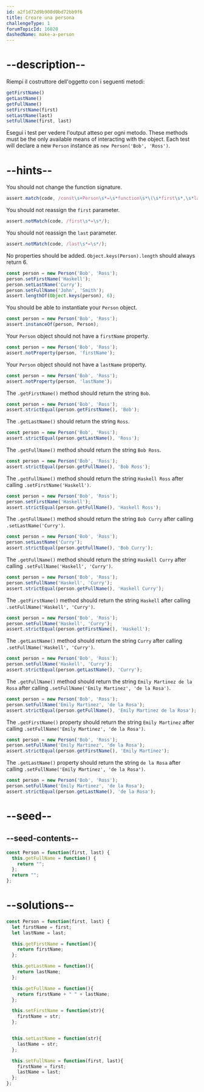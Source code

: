 ```yaml
---
id: a2f1d72d9b908d0bd72bb9f6
title: Creare una persona
challengeType: 1
forumTopicId: 16020
dashedName: make-a-person
---
```


# --description--

Riempi il costruttore dell'oggetto con i seguenti metodi:

```js
getFirstName()
getLastName()
getFullName()
setFirstName(first)
setLastName(last)
setFullName(first, last)
```

Esegui i test per vedere l'output atteso per ogni metodo. These methods must be the only available means of interacting with the object. Each test will declare a new `Person` instance as `new Person('Bob', 'Ross')`.

# --hints--

You should not change the function signature.

```js
assert.match(code, /const\s+Person\s*=\s*function\s*\(\s*first\s*,\s*last\s*\)\s*{/);
```

You should not reassign the `first` parameter.

```js
assert.notMatch(code, /first\s*=\s*/);
```

You should not reassign the `last` parameter.

```js
assert.notMatch(code, /last\s*=\s*/);
```

No properties should be added. `Object.keys(Person).length` should always return 6.

```js
const person = new Person('Bob', 'Ross');
person.setFirstName('Haskell');
person.setLastName('Curry');
person.setFullName('John', 'Smith');
assert.lengthOf(Object.keys(person), 6);
```

You should be able to instantiate your `Person` object.

```js
const person = new Person('Bob', 'Ross');
assert.instanceOf(person, Person);
```

Your `Person` object should not have a `firstName` property.

```js
const person = new Person('Bob', 'Ross');
assert.notProperty(person, 'firstName');
```

Your `Person` object should not have a `lastName` property.

```js
const person = new Person('Bob', 'Ross');
assert.notProperty(person, 'lastName');
```

The `.getFirstName()` method should return the string `Bob`.

```js
const person = new Person('Bob', 'Ross');
assert.strictEqual(person.getFirstName(), 'Bob');
```

The `.getLastName()` should return the string `Ross`.

```js
const person = new Person('Bob', 'Ross');
assert.strictEqual(person.getLastName(), 'Ross');
```

The `.getFullName()` method should return the string `Bob Ross`.

```js
const person = new Person('Bob', 'Ross');
assert.strictEqual(person.getFullName(), 'Bob Ross');
```

The `.getFullName()` method should return the string `Haskell Ross` after calling `.setFirstName('Haskell')`.

```js
const person = new Person('Bob', 'Ross');
person.setFirstName('Haskell');
assert.strictEqual(person.getFullName(), 'Haskell Ross');
```

The `.getFullName()` method should return the string `Bob Curry` after calling `.setLastName('Curry')`.

```js
const person = new Person('Bob', 'Ross');
person.setLastName('Curry');
assert.strictEqual(person.getFullName(), 'Bob Curry');
```

The `.getFullName()` method should return the string `Haskell Curry` after calling `.setFullName('Haskell', 'Curry')`.

```js
const person = new Person('Bob', 'Ross');
person.setFullName('Haskell', 'Curry');
assert.strictEqual(person.getFullName(), 'Haskell Curry');
```

The `.getFirstName()` method should return the string `Haskell` after calling `.setFullName('Haskell', 'Curry')`.

```js
const person = new Person('Bob', 'Ross');
person.setFullName('Haskell', 'Curry');
assert.strictEqual(person.getFirstName(), 'Haskell');
```

The `.getLastName()` method should return the string `Curry` after calling `.setFullName('Haskell', 'Curry')`.

```js
const person = new Person('Bob', 'Ross');
person.setFullName('Haskell', 'Curry');
assert.strictEqual(person.getLastName(), 'Curry');
```

The `.getFullName()` method should return the string `Emily Martinez de la Rosa` after calling `.setFullName('Emily Martinez', 'de la Rosa')`.

```js
const person = new Person('Bob', 'Ross');
person.setFullName('Emily Martinez', 'de la Rosa');
assert.strictEqual(person.getFullName(), 'Emily Martinez de la Rosa');
```

The `.getFirstName()` property should return the string `Emily Martinez` after calling `.setFullName('Emily Martinez', 'de la Rosa')`.

```js
const person = new Person('Bob', 'Ross');
person.setFullName('Emily Martinez', 'de la Rosa');
assert.strictEqual(person.getFirstName(), 'Emily Martinez');
```

The `.getLastName()` property should return the string `de la Rosa` after calling `.setFullName('Emily Martinez', 'de la Rosa')`.

```js
const person = new Person('Bob', 'Ross');
person.setFullName('Emily Martinez', 'de la Rosa');
assert.strictEqual(person.getLastName(), 'de la Rosa');
```

# --seed--

## --seed-contents--

```js
const Person = function(first, last) {
  this.getFullName = function() {
    return "";
  };
  return "";
};
```

# --solutions--

```js
const Person = function(first, last) {
  let firstName = first;
  let lastName = last;

  this.getFirstName = function(){
    return firstName;
  };

  this.getLastName = function(){
    return lastName;
  };

  this.getFullName = function(){
    return firstName + " " + lastName;
  };

  this.setFirstName = function(str){
    firstName = str;
  };


  this.setLastName = function(str){
    lastName = str;
  };

  this.setFullName = function(first, last){
    firstName = first;
    lastName = last;
  };
};
```

